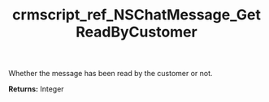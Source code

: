 ﻿---
title: crmscript_ref_NSChatMessage_GetReadByCustomer
description: Integer NSChatMessage.GetReadByCustomer()
intellisense: NSChatMessage.GetReadByCustomer
keywords: NSChatMessage, GetReadByCustomer
so.topic: reference
---

Whether the message has been read by the customer or not.

**Returns:** Integer


